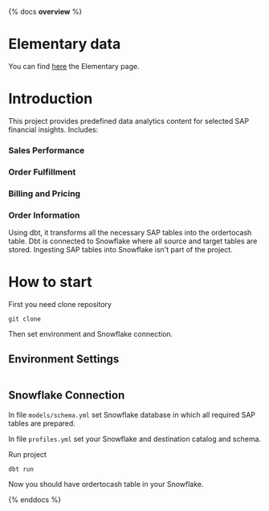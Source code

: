 {% docs __overview__ %}
# Elementary data
You can find [here](./elementary_report.html) the Elementary page.

# Introduction
This project provides predefined data analytics content for selected SAP financial insights. Includes:

### Sales Performance


### Order Fulfillment


### Billing and Pricing


### Order Information


Using dbt, it transforms all the necessary SAP tables into the ordertocash table. Dbt is connected to Snowflake where all source and target tables are stored. Ingesting SAP tables into Snowflake isn't part of the project.

# How to start
First you need clone repository
```
git clone
```
Then set environment and Snowflake connection.

## Environment Settings


```

```

## Snowflake Connection
In file `models/schema.yml` set Snowflake database in which all required SAP tables are prepared.

In file `profiles.yml` set your Snowflake and destination catalog and schema.


Run project
```
dbt run
```
Now you should have ordertocash table in your Snowflake.

{% enddocs %}
